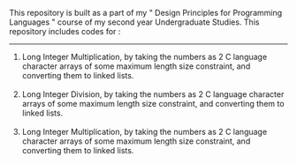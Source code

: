 This repository is built as a part of my " Design Principles for Programming Languages " course of my second year Undergraduate Studies. This repository includes codes for :<hr>
1. Long Integer Multiplication, by taking the numbers as 2 C language character arrays of some maximum length size constraint, and converting them to linked lists.<br><br>
2. Long Integer Division, by taking the numbers as 2 C language character arrays of some maximum length size constraint, and converting them to linked lists.<br><br>
3. Long Integer Multiplication, by taking the numbers as 2 C language character arrays of some maximum length size constraint, and converting them to linked lists.<br><br>